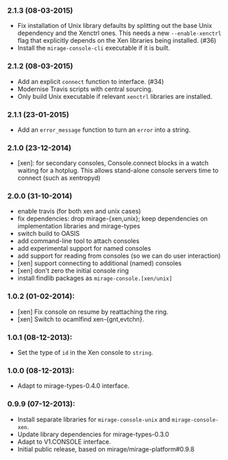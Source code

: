### 2.1.3 (08-03-2015)

* Fix installation of Unix library defaults by splitting out the
  base Unix dependency and the Xenctrl ones.  This needs a new `--enable-xenctrl`
  flag that explicitly depends on the Xen libraries being installed. (#36)
* Install the `mirage-console-cli` executable if it is built.

### 2.1.2 (08-03-2015)

* Add an explicit `connect` function to interface. (#34)
* Modernise Travis scripts with central sourcing.
* Only build Unix executable if relevant `xenctrl` libraries are installed.

### 2.1.1 (23-01-2015)

* Add an `error_message` function to turn an `error` into a string.

### 2.1.0 (23-12-2014)

* [xen]: for secondary consoles, Console.connect blocks in a watch waiting for
  a hotplug. This allows stand-alone console servers time to connect (such as
  xentropyd)

### 2.0.0 (31-10-2014)

* enable travis (for both xen and unix cases)
* fix dependencies: drop mirage-{xen,unix}; keep dependencies on implementation
  libraries and mirage-types
* switch build to OASIS
* add command-line tool to attach consoles
* add experimental support for named consoles
* add support for reading from consoles (so we can do user interaction)
* [xen] support connecting to additional (named) consoles
* [xen] don't zero the initial console ring
* install findlib packages as `mirage-console.[xen/unix]`

### 1.0.2 (01-02-2014):

* [xen] Fix console on resume by reattaching the ring.
* [xen] Switch to ocamlfind xen-{gnt,evtchn}.

### 1.0.1 (08-12-2013):

* Set the type of `id` in the Xen console to `string`.

### 1.0.0 (08-12-2013):

* Adapt to mirage-types-0.4.0 interface.

### 0.9.9 (07-12-2013):

* Install separate libraries for `mirage-console-unix` and `mirage-console-xen`.
* Update library dependencies for mirage-types-0.3.0
* Adapt to V1.CONSOLE interface.
* Initial public release, based on mirage/mirage-platform#0.9.8
